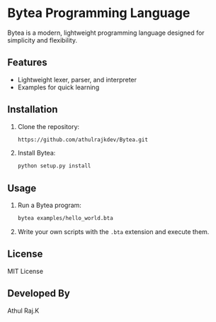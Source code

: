 # Bytea Programming Language

Bytea is a modern, lightweight programming language designed for simplicity and flexibility. 

## Features
- Lightweight lexer, parser, and interpreter
- Examples for quick learning

## Installation
1. Clone the repository:
   ```bash
   https://github.com/athulrajkdev/Bytea.git
   ```
2. Install Bytea:
   ```bash
   python setup.py install
   ```

## Usage
1. Run a Bytea program:
   ```bash
   bytea examples/hello_world.bta
   ```

2. Write your own scripts with the `.bta` extension and execute them.

## License
MIT License

## Developed By
Athul Raj.K

